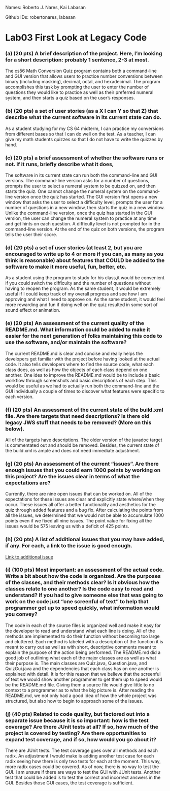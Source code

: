 Names: Roberto J. Nares, Kai Labasan 

Github IDs: robertonares, labasan

# Lab03 First Look at Legacy Code 

### (a) (20 pts) A brief description of the project. Here, I’m looking for a short description: probably 1 sentence, 2-3 at most.

The cs56 Math Conversion Quiz program contains both a command-line and GUI version that allows users to practice number conversions between binary (including masking), decimal, octal, and hexadecimal. The program accomplishes this task by prompting the user to enter the number of questions they would like to practice as well as their preferred numeral system, and then starts a quiz based on the user’s responses.  

### (b) (20 pts) a set of user stories (as a X I can Y so that Z) that describe what the current software in its current state can do.
	
As a student studying for my CS 64 midterm, I can practice my conversions from different bases so that I can do well on the test. As a teacher, I can give my math students quizzes so that I do not have to write the quizzes by hand. 

### (c) (20 pts) a brief assessment of whether the software runs or not. If it runs, briefly describe what it does,

The software in its current state can run both the command-line and GUI versions. The command-line version asks for a number of questions, prompts the user to select a numeral system to be quizzed on, and then starts the quiz.  One cannot change the numeral system on the command-line version once the quiz has started. The GUI version first opens a new window that asks the user to select a difficulty level, prompts the user for a number of questions in a new window, then starts the quiz in a new window. Unlike the command-line version, once the quiz has started in the GUI version, the user can change the numeral system to practice at any time and get hints on each question. A difficulty level is not prompted for in the command-line version. At the end of the quiz on both versions, the program tells the user their score.  

### (d) (20 pts) a set of user stories (at least 2, but you are encouraged to write up to 4 or more if you can, as many as you think is reasonable) about features that COULD be added to the software to make it more useful, fun, better, etc.

As a student using the program to study for his class,it would be convenient if you could switch the difficulty and the number of questions without having to reopen the program. As the same student, it would be extremely useful if I could keep track of my overall progress and see how I am approving and what I need to approve on. As the same student, it would feel more rewarding and fun if doing well on the quiz resulted in some sort of sound effect or animation.

### (e) (20 pts) An assessment of the current quality of the README.md. What information could be added to make it easier for the next generation of folks maintaining this code to use the software, and/or maintain the software?

The current README.md is clear and concise and really helps the developers get familiar with the project before having looked at the actual code. It also tells developers where to find the source code, what each class does, as well as how the objects of each class depend on one another. One idea to improve the README.md would be to include a basic workflow through screenshots and basic descriptions of each step. This would be useful as we had to actually run both the command-line and the GUI individually a couple of times to discover what features were specific to each version.  

### (f) (20 pts) An assessment of the current state of the build.xml file. Are there targets that need descriptions? Is there old legacy JWS stuff that needs to be removed? (More on this below).

All of the targets have descriptions. The older version of the javadoc target is commentated out and should be removed. Besides, the current state of the build.xml is ample and does not need immediate adjustment. 

### (g) (20 pts) An assessment of the current “issues”. Are there enough issues that you could earn 1000 points by working on this project? Are the issues clear in terms of what the expectations are?

Currently, there are nine open issues that can be worked on. All of the expectations for these issues are clear and explicitly state where/when they occur. These issues all offer a better functionality and aesthetics for the quiz through added features and a bug fix. After calculating the points from all the issues, we determined that we would not be able to accumulate 1000 points even if we fixed all nine issues. The point value for fixing all the issues would be 575 leaving us with a deficit of 425 points.  

### (h) (20 pts) A list of additional issues that you may have added, if any. For each, a link to the issue is good enough.

[Link to additional issue](https://github.com/UCSB-CS56-Projects/cs56-math-conversion-quiz/issues/50)

### (i) (100 pts) Most important: an assessment of the actual code. Write a bit about how the code is organized. Are the purposes of the classes, and their methods clear? Is it obvious how the classes relate to one another? Is the code easy to read and understand? If you had to give someone else that was going to work on the code just “one screenful of text” to help that programmer get up to speed quickly, what information would you convey?

The code in each of the source files is organized well and make it easy for the developer to read and understand what each line is doing. All of the methods are implemented to do their function without becoming too large and cluttered. Each method is labeled with a description of the function it is meant to carry out as well as with short, descriptive comments meant to explain the purpose of the action being performed. The README.md did a good job of outlining what each of the major classes are as well as what their purpose is. The main classes are Quiz.java, Question.java, and QuizGui.java and the dependencies that each class has on one another is explained with detail. It is for this reason that we believe that the screenful of text we would show another programmer to get them up to speed would be the README.md file. Giving them a source file would give little to no context to a programmer as to what the big picture is. After reading the README.md, we not only had a good idea of how the whole project was structured, but also how to begin to approach some of the issues.  

### (j) (40 pts) Related to code quality, but factored out into a separate issue because it is so important: how is the test coverage? Are there JUnit tests at all? If so, how much of the project is covered by testing? Are there opportunities to expand test coverage, and if so, how would you go about it?

There are JUnit tests. The test coverage goes over all methods and each radix. An adjustment I would make is adding another test case for each radix seeing how there is only two tests for each at the moment. This way, more radix cases could be covered. As of now, there is no way to test the GUI. I am unsure if there are ways to test the GUI with JUnit tests. Another test that could be added is to test the correct and incorrect answers in the GUI. Besides those GUI cases, the test coverage is sufficient.
